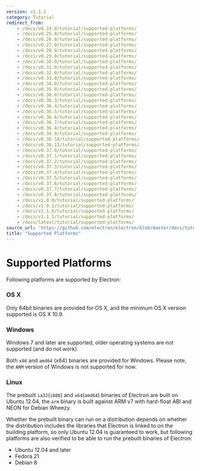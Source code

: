 ```yaml
---
version: v1.1.1
category: Tutorial
redirect_from:
    - /docs/v0.24.0/tutorial/supported-platforms/
    - /docs/v0.25.0/tutorial/supported-platforms/
    - /docs/v0.26.0/tutorial/supported-platforms/
    - /docs/v0.27.0/tutorial/supported-platforms/
    - /docs/v0.28.0/tutorial/supported-platforms/
    - /docs/v0.29.0/tutorial/supported-platforms/
    - /docs/v0.30.0/tutorial/supported-platforms/
    - /docs/v0.31.0/tutorial/supported-platforms/
    - /docs/v0.32.0/tutorial/supported-platforms/
    - /docs/v0.33.0/tutorial/supported-platforms/
    - /docs/v0.34.0/tutorial/supported-platforms/
    - /docs/v0.35.0/tutorial/supported-platforms/
    - /docs/v0.36.0/tutorial/supported-platforms/
    - /docs/v0.36.3/tutorial/supported-platforms/
    - /docs/v0.36.4/tutorial/supported-platforms/
    - /docs/v0.36.5/tutorial/supported-platforms/
    - /docs/v0.36.6/tutorial/supported-platforms/
    - /docs/v0.36.7/tutorial/supported-platforms/
    - /docs/v0.36.8/tutorial/supported-platforms/
    - /docs/v0.36.9/tutorial/supported-platforms/
    - /docs/v0.36.10/tutorial/supported-platforms/
    - /docs/v0.36.11/tutorial/supported-platforms/
    - /docs/v0.37.0/tutorial/supported-platforms/
    - /docs/v0.37.1/tutorial/supported-platforms/
    - /docs/v0.37.2/tutorial/supported-platforms/
    - /docs/v0.37.3/tutorial/supported-platforms/
    - /docs/v0.37.4/tutorial/supported-platforms/
    - /docs/v0.37.5/tutorial/supported-platforms/
    - /docs/v0.37.6/tutorial/supported-platforms/
    - /docs/v0.37.7/tutorial/supported-platforms/
    - /docs/v0.37.8/tutorial/supported-platforms/
    - /docs/v1.0.0/tutorial/supported-platforms/
    - /docs/v1.0.1/tutorial/supported-platforms/
    - /docs/v1.1.0/tutorial/supported-platforms/
    - /docs/v1.1.1/tutorial/supported-platforms/
    - /docs/latest/tutorial/supported-platforms/
source_url: 'https://github.com/electron/electron/blob/master/docs/tutorial/supported-platforms.md'
title: "Supported Platforms"
---
```


# Supported Platforms

Following platforms are supported by Electron:

### OS X

Only 64bit binaries are provided for OS X, and the minimum OS X version
supported is OS X 10.9.

### Windows

Windows 7 and later are supported, older operating systems are not supported
(and do not work).

Both `x86` and `amd64` (x64) binaries are provided for Windows. Please note, the
`ARM` version of Windows is not supported for now.

### Linux

The prebuilt `ia32`(`i686`) and `x64`(`amd64`) binaries of Electron are built on
Ubuntu 12.04, the `arm` binary is built against ARM v7 with hard-float ABI and
NEON for Debian Wheezy.

Whether the prebuilt binary can run on a distribution depends on whether the
distribution includes the libraries that Electron is linked to on the building
platform, so only Ubuntu 12.04 is guaranteed to work, but following platforms
are also verified to be able to run the prebuilt binaries of Electron:

* Ubuntu 12.04 and later
* Fedora 21
* Debian 8
